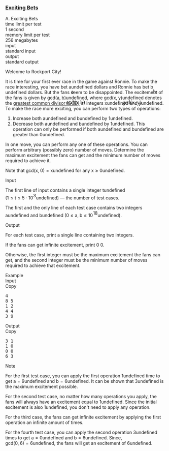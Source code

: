 <h3><a href="https://codeforces.com/contest/1543/problem/A" target="_blank" rel="noopener noreferrer">Exciting Bets</a></h3>
<div class="header"><div class="title">A. Exciting Bets</div><div class="time-limit"><div class="property-title">time limit per test</div>1 second</div><div class="memory-limit"><div class="property-title">memory limit per test</div>256 megabytes</div><div class="input-file input-standard"><div class="property-title">input</div>standard input</div><div class="output-file output-standard"><div class="property-title">output</div>standard output</div></div><div><p>Welcome to Rockport City!</p><p>It is time for your first ever race in the game against Ronnie. To make the race interesting, you have bet <span class="MathJax_Preview" style="color: inherit;"><span class="MJXp-math" id="MJXp-Span-1"><span class="MJXp-mi MJXp-italic" id="MJXp-Span-2">a</span></span></span><span class="MathJax MathJax_Processed" id="MathJax-Element-1-Frame" tabindex="0" style=""><nobr><span class="math" id="MathJax-Span-1"><span style="display: inline-block; position: relative; width: 0em; height: 0px; font-size: 122%;"><span style="position: absolute;"><span class="mrow" id="MathJax-Span-2"><span class="mi" id="MathJax-Span-3" style="font-family: MathJax_Math-italic;">a</span></span></span></span></span></nobr></span>undefined dollars and Ronnie has bet <span class="MathJax_Preview" style="color: inherit;"><span class="MJXp-math" id="MJXp-Span-3"><span class="MJXp-mi MJXp-italic" id="MJXp-Span-4">b</span></span></span><span class="MathJax MathJax_Processed" id="MathJax-Element-2-Frame" tabindex="0" style=""><nobr><span class="math" id="MathJax-Span-4"><span style="display: inline-block; position: relative; width: 0em; height: 0px; font-size: 122%;"><span style="position: absolute;"><span class="mrow" id="MathJax-Span-5"><span class="mi" id="MathJax-Span-6" style="font-family: MathJax_Math-italic;">b</span></span></span></span></span></nobr></span>undefined dollars. But the fans seem to be disappointed. The excitement of the fans is given by <span class="MathJax_Preview" style="color: inherit;"><span class="MJXp-math" id="MJXp-Span-5"><span class="MJXp-mi MJXp-italic" id="MJXp-Span-6">g</span><span class="MJXp-mi MJXp-italic" id="MJXp-Span-7">c</span><span class="MJXp-mi MJXp-italic" id="MJXp-Span-8">d</span><span class="MJXp-mo" id="MJXp-Span-9" style="margin-left: 0em; margin-right: 0em;">(</span><span class="MJXp-mi MJXp-italic" id="MJXp-Span-10">a</span><span class="MJXp-mo" id="MJXp-Span-11" style="margin-left: 0em; margin-right: 0.222em;">,</span><span class="MJXp-mi MJXp-italic" id="MJXp-Span-12">b</span><span class="MJXp-mo" id="MJXp-Span-13" style="margin-left: 0em; margin-right: 0em;">)</span></span></span><span class="MathJax MathJax_Processed" id="MathJax-Element-3-Frame" tabindex="0" style=""><nobr><span class="math" id="MathJax-Span-7"><span style="display: inline-block; position: relative; width: 0em; height: 0px; font-size: 122%;"><span style="position: absolute;"><span class="mrow" id="MathJax-Span-8"><span class="mi" id="MathJax-Span-9" style="font-family: MathJax_Math-italic;">g<span style="display: inline-block; overflow: hidden; height: 1px; width: 0.003em;"></span></span><span class="mi" id="MathJax-Span-10" style="font-family: MathJax_Math-italic;">c</span><span class="mi" id="MathJax-Span-11" style="font-family: MathJax_Math-italic;">d<span style="display: inline-block; overflow: hidden; height: 1px; width: 0.003em;"></span></span><span class="mo" id="MathJax-Span-12" style="font-family: MathJax_Main;">(</span><span class="mi" id="MathJax-Span-13" style="font-family: MathJax_Math-italic;">a</span><span class="mo" id="MathJax-Span-14" style="font-family: MathJax_Main;">,</span><span class="mi" id="MathJax-Span-15" style="font-family: MathJax_Math-italic; padding-left: 0.179em;">b</span><span class="mo" id="MathJax-Span-16" style="font-family: MathJax_Main;">)</span></span></span></span></span></nobr></span>undefined, where <span class="MathJax_Preview" style="color: inherit;"><span class="MJXp-math" id="MJXp-Span-14"><span class="MJXp-mi MJXp-italic" id="MJXp-Span-15">g</span><span class="MJXp-mi MJXp-italic" id="MJXp-Span-16">c</span><span class="MJXp-mi MJXp-italic" id="MJXp-Span-17">d</span><span class="MJXp-mo" id="MJXp-Span-18" style="margin-left: 0em; margin-right: 0em;">(</span><span class="MJXp-mi MJXp-italic" id="MJXp-Span-19">x</span><span class="MJXp-mo" id="MJXp-Span-20" style="margin-left: 0em; margin-right: 0.222em;">,</span><span class="MJXp-mi MJXp-italic" id="MJXp-Span-21">y</span><span class="MJXp-mo" id="MJXp-Span-22" style="margin-left: 0em; margin-right: 0em;">)</span></span></span><span class="MathJax MathJax_Processed" id="MathJax-Element-4-Frame" tabindex="0" style=""><nobr><span class="math" id="MathJax-Span-17"><span style="display: inline-block; position: relative; width: 0em; height: 0px; font-size: 122%;"><span style="position: absolute;"><span class="mrow" id="MathJax-Span-18"><span class="mi" id="MathJax-Span-19" style="font-family: MathJax_Math-italic;">g<span style="display: inline-block; overflow: hidden; height: 1px; width: 0.003em;"></span></span><span class="mi" id="MathJax-Span-20" style="font-family: MathJax_Math-italic;">c</span><span class="mi" id="MathJax-Span-21" style="font-family: MathJax_Math-italic;">d<span style="display: inline-block; overflow: hidden; height: 1px; width: 0.003em;"></span></span><span class="mo" id="MathJax-Span-22" style="font-family: MathJax_Main;">(</span><span class="mi" id="MathJax-Span-23" style="font-family: MathJax_Math-italic;">x</span><span class="mo" id="MathJax-Span-24" style="font-family: MathJax_Main;">,</span><span class="mi" id="MathJax-Span-25" style="font-family: MathJax_Math-italic; padding-left: 0.179em;">y<span style="display: inline-block; overflow: hidden; height: 1px; width: 0.003em;"></span></span><span class="mo" id="MathJax-Span-26" style="font-family: MathJax_Main;">)</span></span></span></span></span></nobr></span>undefined denotes the <a href="https://en.wikipedia.org/wiki/Greatest_common_divisor">greatest common divisor (GCD)</a> of integers <span class="MathJax_Preview" style="color: inherit;"><span class="MJXp-math" id="MJXp-Span-23"><span class="MJXp-mi MJXp-italic" id="MJXp-Span-24">x</span></span></span><span class="MathJax MathJax_Processing" id="MathJax-Element-5-Frame" tabindex="0"></span>undefined and <span class="MathJax_Preview" style="color: inherit;"><span class="MJXp-math" id="MJXp-Span-25"><span class="MJXp-mi MJXp-italic" id="MJXp-Span-26">y</span></span></span><span class="MathJax MathJax_Processing" id="MathJax-Element-6-Frame" tabindex="0"></span>undefined. To make the race more exciting, you can perform two types of operations:</p><ol> <li> Increase both <span class="MathJax_Preview" style="color: inherit;"><span class="MJXp-math" id="MJXp-Span-27"><span class="MJXp-mi MJXp-italic" id="MJXp-Span-28">a</span></span></span><span class="MathJax MathJax_Processing" id="MathJax-Element-7-Frame" tabindex="0"></span>undefined and <span class="MathJax_Preview" style="color: inherit;"><span class="MJXp-math" id="MJXp-Span-29"><span class="MJXp-mi MJXp-italic" id="MJXp-Span-30">b</span></span></span><span class="MathJax MathJax_Processing" id="MathJax-Element-8-Frame" tabindex="0"></span>undefined by <span class="MathJax_Preview" style="color: inherit;"><span class="MJXp-math" id="MJXp-Span-31"><span class="MJXp-mn" id="MJXp-Span-32">1</span></span></span><span class="MathJax MathJax_Processing" id="MathJax-Element-9-Frame" tabindex="0"></span>undefined. </li><li> Decrease both <span class="MathJax_Preview" style="color: inherit;"><span class="MJXp-math" id="MJXp-Span-33"><span class="MJXp-mi MJXp-italic" id="MJXp-Span-34">a</span></span></span><span class="MathJax MathJax_Processing" id="MathJax-Element-10-Frame" tabindex="0"></span>undefined and <span class="MathJax_Preview" style="color: inherit;"><span class="MJXp-math" id="MJXp-Span-35"><span class="MJXp-mi MJXp-italic" id="MJXp-Span-36">b</span></span></span><span class="MathJax MathJax_Processing" id="MathJax-Element-11-Frame" tabindex="0"></span>undefined by <span class="MathJax_Preview" style="color: inherit;"><span class="MJXp-math" id="MJXp-Span-37"><span class="MJXp-mn" id="MJXp-Span-38">1</span></span></span><span class="MathJax MathJax_Processing" id="MathJax-Element-12-Frame" tabindex="0"></span>undefined. This operation can only be performed if both <span class="MathJax_Preview" style="color: inherit;"><span class="MJXp-math" id="MJXp-Span-39"><span class="MJXp-mi MJXp-italic" id="MJXp-Span-40">a</span></span></span><span class="MathJax MathJax_Processing" id="MathJax-Element-13-Frame" tabindex="0"></span>undefined and <span class="MathJax_Preview" style="color: inherit;"><span class="MJXp-math" id="MJXp-Span-41"><span class="MJXp-mi MJXp-italic" id="MJXp-Span-42">b</span></span></span><span class="MathJax MathJax_Processing" id="MathJax-Element-14-Frame" tabindex="0"></span>undefined are greater than <span class="MathJax_Preview" style="color: inherit;"><span class="MJXp-math" id="MJXp-Span-43"><span class="MJXp-mn" id="MJXp-Span-44">0</span></span></span><span class="MathJax MathJax_Processing" id="MathJax-Element-15-Frame" tabindex="0"></span>undefined. </li></ol><p>In one move, you can perform any one of these operations. You can perform arbitrary (possibly zero) number of moves. Determine the maximum excitement the fans can get and the minimum number of moves required to achieve it.</p><p>Note that <span class="MathJax_Preview" style="color: inherit;"><span class="MJXp-math" id="MJXp-Span-45"><span class="MJXp-mi MJXp-italic" id="MJXp-Span-46">g</span><span class="MJXp-mi MJXp-italic" id="MJXp-Span-47">c</span><span class="MJXp-mi MJXp-italic" id="MJXp-Span-48">d</span><span class="MJXp-mo" id="MJXp-Span-49" style="margin-left: 0em; margin-right: 0em;">(</span><span class="MJXp-mi MJXp-italic" id="MJXp-Span-50">x</span><span class="MJXp-mo" id="MJXp-Span-51" style="margin-left: 0em; margin-right: 0.222em;">,</span><span class="MJXp-mn" id="MJXp-Span-52">0</span><span class="MJXp-mo" id="MJXp-Span-53" style="margin-left: 0em; margin-right: 0em;">)</span><span class="MJXp-mo" id="MJXp-Span-54" style="margin-left: 0.333em; margin-right: 0.333em;">=</span><span class="MJXp-mi MJXp-italic" id="MJXp-Span-55">x</span></span></span><span class="MathJax MathJax_Processing" id="MathJax-Element-16-Frame" tabindex="0"></span>undefined for any <span class="MathJax_Preview" style="color: inherit;"><span class="MJXp-math" id="MJXp-Span-56"><span class="MJXp-mi MJXp-italic" id="MJXp-Span-57">x</span><span class="MJXp-mo" id="MJXp-Span-58" style="margin-left: 0.333em; margin-right: 0.333em;">≥</span><span class="MJXp-mn" id="MJXp-Span-59">0</span></span></span><span class="MathJax MathJax_Processing" id="MathJax-Element-17-Frame" tabindex="0"></span>undefined.</p></div><div class="input-specification"><div class="section-title">Input</div><p>The first line of input contains a single integer <span class="MathJax_Preview" style="color: inherit;"><span class="MJXp-math" id="MJXp-Span-60"><span class="MJXp-mi MJXp-italic" id="MJXp-Span-61">t</span></span></span><span class="MathJax MathJax_Processing" id="MathJax-Element-18-Frame" tabindex="0"></span>undefined (<span class="MathJax_Preview" style="color: inherit;"><span class="MJXp-math" id="MJXp-Span-62"><span class="MJXp-mn" id="MJXp-Span-63">1</span><span class="MJXp-mo" id="MJXp-Span-64" style="margin-left: 0.333em; margin-right: 0.333em;">≤</span><span class="MJXp-mi MJXp-italic" id="MJXp-Span-65">t</span><span class="MJXp-mo" id="MJXp-Span-66" style="margin-left: 0.333em; margin-right: 0.333em;">≤</span><span class="MJXp-mn" id="MJXp-Span-67">5</span><span class="MJXp-mo" id="MJXp-Span-68" style="margin-left: 0.267em; margin-right: 0.267em;">⋅</span><span class="MJXp-msubsup" id="MJXp-Span-69"><span class="MJXp-mn" id="MJXp-Span-70" style="margin-right: 0.05em;">10</span><span class="MJXp-mn MJXp-script" id="MJXp-Span-71" style="vertical-align: 0.5em;">3</span></span></span></span><span class="MathJax MathJax_Processing" id="MathJax-Element-19-Frame" tabindex="0"></span>undefined) — the number of test cases.</p><p>The first and the only line of each test case contains two integers <span class="MathJax_Preview" style="color: inherit;"><span class="MJXp-math" id="MJXp-Span-72"><span class="MJXp-mi MJXp-italic" id="MJXp-Span-73">a</span></span></span><span class="MathJax MathJax_Processing" id="MathJax-Element-20-Frame" tabindex="0"></span>undefined and <span class="MathJax_Preview" style="color: inherit;"><span class="MJXp-math" id="MJXp-Span-74"><span class="MJXp-mi MJXp-italic" id="MJXp-Span-75">b</span></span></span><span class="MathJax MathJax_Processing" id="MathJax-Element-21-Frame" tabindex="0"></span>undefined (<span class="MathJax_Preview" style="color: inherit;"><span class="MJXp-math" id="MJXp-Span-76"><span class="MJXp-mn" id="MJXp-Span-77">0</span><span class="MJXp-mo" id="MJXp-Span-78" style="margin-left: 0.333em; margin-right: 0.333em;">≤</span><span class="MJXp-mi MJXp-italic" id="MJXp-Span-79">a</span><span class="MJXp-mo" id="MJXp-Span-80" style="margin-left: 0em; margin-right: 0.222em;">,</span><span class="MJXp-mi MJXp-italic" id="MJXp-Span-81">b</span><span class="MJXp-mo" id="MJXp-Span-82" style="margin-left: 0.333em; margin-right: 0.333em;">≤</span><span class="MJXp-msubsup" id="MJXp-Span-83"><span class="MJXp-mn" id="MJXp-Span-84" style="margin-right: 0.05em;">10</span><span class="MJXp-mrow MJXp-script" id="MJXp-Span-85" style="vertical-align: 0.5em;"><span class="MJXp-mn" id="MJXp-Span-86">18</span></span></span></span></span><span class="MathJax MathJax_Processing" id="MathJax-Element-22-Frame" tabindex="0"></span>undefined).</p></div><div class="output-specification"><div class="section-title">Output</div><p>For each test case, print a single line containing two integers. </p><p>If the fans can get infinite excitement, print <span class="tex-font-style-tt">0 0</span>.</p><p>Otherwise, the first integer must be the maximum excitement the fans can get, and the second integer must be the minimum number of moves required to achieve that excitement.</p></div><div class="sample-tests"><div class="section-title">Example</div><div class="sample-test"><div class="input"><div class="title">Input<div title="Copy" data-clipboard-target="#id0025932246159897965" id="id0025548584958230625" class="input-output-copier">Copy</div></div><pre id="id0025932246159897965">4
8 5
1 2
4 4
3 9
</pre></div><div class="output"><div class="title">Output<div title="Copy" data-clipboard-target="#id007418479616404691" id="id0035160966522621395" class="input-output-copier">Copy</div></div><pre id="id007418479616404691">3 1
1 0
0 0
6 3
</pre></div></div></div><div class="note"><div class="section-title">Note</div><p>For the first test case, you can apply the first operation <span class="MathJax_Preview" style="color: inherit;"><span class="MJXp-math" id="MJXp-Span-87"><span class="MJXp-mn" id="MJXp-Span-88">1</span></span></span><span class="MathJax MathJax_Processing" id="MathJax-Element-23-Frame" tabindex="0"></span>undefined time to get <span class="MathJax_Preview" style="color: inherit;"><span class="MJXp-math" id="MJXp-Span-89"><span class="MJXp-mi MJXp-italic" id="MJXp-Span-90">a</span><span class="MJXp-mo" id="MJXp-Span-91" style="margin-left: 0.333em; margin-right: 0.333em;">=</span><span class="MJXp-mn" id="MJXp-Span-92">9</span></span></span><span class="MathJax MathJax_Processing" id="MathJax-Element-24-Frame" tabindex="0"></span>undefined and <span class="MathJax_Preview" style="color: inherit;"><span class="MJXp-math" id="MJXp-Span-93"><span class="MJXp-mi MJXp-italic" id="MJXp-Span-94">b</span><span class="MJXp-mo" id="MJXp-Span-95" style="margin-left: 0.333em; margin-right: 0.333em;">=</span><span class="MJXp-mn" id="MJXp-Span-96">6</span></span></span><span class="MathJax MathJax_Processing" id="MathJax-Element-25-Frame" tabindex="0"></span>undefined. It can be shown that <span class="MathJax_Preview" style="color: inherit;"><span class="MJXp-math" id="MJXp-Span-97"><span class="MJXp-mn" id="MJXp-Span-98">3</span></span></span><span class="MathJax MathJax_Processing" id="MathJax-Element-26-Frame" tabindex="0"></span>undefined is the maximum excitement possible.</p><p>For the second test case, no matter how many operations you apply, the fans will always have an excitement equal to <span class="MathJax_Preview" style="color: inherit;"><span class="MJXp-math" id="MJXp-Span-99"><span class="MJXp-mn" id="MJXp-Span-100">1</span></span></span><span class="MathJax MathJax_Processing" id="MathJax-Element-27-Frame" tabindex="0"></span>undefined. Since the initial excitement is also <span class="MathJax_Preview" style="color: inherit;"><span class="MJXp-math" id="MJXp-Span-101"><span class="MJXp-mn" id="MJXp-Span-102">1</span></span></span><span class="MathJax MathJax_Processing" id="MathJax-Element-28-Frame" tabindex="0"></span>undefined, you don't need to apply any operation.</p><p>For the third case, the fans can get infinite excitement by applying the first operation an infinite amount of times.</p><p>For the fourth test case, you can apply the second operation <span class="MathJax_Preview" style="color: inherit;"><span class="MJXp-math" id="MJXp-Span-103"><span class="MJXp-mn" id="MJXp-Span-104">3</span></span></span><span class="MathJax MathJax_Processing" id="MathJax-Element-29-Frame" tabindex="0"></span>undefined times to get <span class="MathJax_Preview" style="color: inherit;"><span class="MJXp-math" id="MJXp-Span-105"><span class="MJXp-mi MJXp-italic" id="MJXp-Span-106">a</span><span class="MJXp-mo" id="MJXp-Span-107" style="margin-left: 0.333em; margin-right: 0.333em;">=</span><span class="MJXp-mn" id="MJXp-Span-108">0</span></span></span><span class="MathJax MathJax_Processing" id="MathJax-Element-30-Frame" tabindex="0"></span>undefined and <span class="MathJax_Preview" style="color: inherit;"><span class="MJXp-math" id="MJXp-Span-109"><span class="MJXp-mi MJXp-italic" id="MJXp-Span-110">b</span><span class="MJXp-mo" id="MJXp-Span-111" style="margin-left: 0.333em; margin-right: 0.333em;">=</span><span class="MJXp-mn" id="MJXp-Span-112">6</span></span></span><span class="MathJax MathJax_Processing" id="MathJax-Element-31-Frame" tabindex="0"></span>undefined. Since, <span class="MathJax_Preview" style="color: inherit;"><span class="MJXp-math" id="MJXp-Span-113"><span class="MJXp-mi MJXp-italic" id="MJXp-Span-114">g</span><span class="MJXp-mi MJXp-italic" id="MJXp-Span-115">c</span><span class="MJXp-mi MJXp-italic" id="MJXp-Span-116">d</span><span class="MJXp-mo" id="MJXp-Span-117" style="margin-left: 0em; margin-right: 0em;">(</span><span class="MJXp-mn" id="MJXp-Span-118">0</span><span class="MJXp-mo" id="MJXp-Span-119" style="margin-left: 0em; margin-right: 0.222em;">,</span><span class="MJXp-mn" id="MJXp-Span-120">6</span><span class="MJXp-mo" id="MJXp-Span-121" style="margin-left: 0em; margin-right: 0em;">)</span><span class="MJXp-mo" id="MJXp-Span-122" style="margin-left: 0.333em; margin-right: 0.333em;">=</span><span class="MJXp-mn" id="MJXp-Span-123">6</span></span></span><span class="MathJax MathJax_Processing" id="MathJax-Element-32-Frame" tabindex="0"></span>undefined, the fans will get an excitement of <span class="MathJax_Preview" style="color: inherit;"><span class="MJXp-math" id="MJXp-Span-124"><span class="MJXp-mn" id="MJXp-Span-125">6</span></span></span><span class="MathJax MathJax_Processing" id="MathJax-Element-33-Frame" tabindex="0"></span>undefined.</p></div>